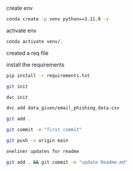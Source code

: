 create env

```bash
conda create -p venv python==3.11.0 -y
```

activate env

```bash
conda activate venv/.
```

created a req file


install the requirements

```bash
pip install -r requirements.txt
```

```bash
git init
```

```bash
dvc init
```

```bash
dvc add data_given/email_phishing_data.csv
```

```bash
git add .
```

```bash
git commit -m "first commit"
```

```bash
git push -u origin main
```

```bash
oneliner updates for readme
```

```bash
git add . && git commit -m "update Readme.md"
```